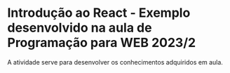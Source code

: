 # Introdução ao React - Exemplo desenvolvido na aula de Programação para WEB 2023/2
A atividade serve para desenvolver os conhecimentos adquiridos em aula.
